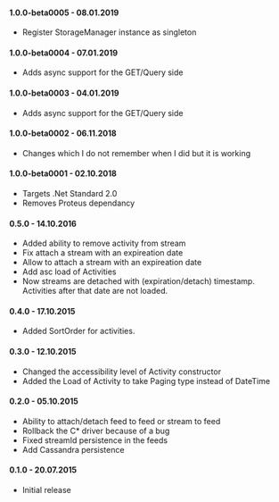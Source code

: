 #### 1.0.0-beta0005 - 08.01.2019
* Register StorageManager instance as singleton

#### 1.0.0-beta0004 - 07.01.2019
* Adds async support for the GET/Query side

#### 1.0.0-beta0003 - 04.01.2019
* Adds async support for the GET/Query side

#### 1.0.0-beta0002 - 06.11.2018
* Changes which I do not remember when I did but it is working

#### 1.0.0-beta0001 - 02.10.2018
* Targets .Net Standard 2.0
* Removes Proteus dependancy

#### 0.5.0 - 14.10.2016
* Added ability to remove activity from stream
* Fix attach a stream with an expireation date
* Allow to attach a stream with an expireation date
* Add asc load of Activities
* Now streams are detached with (expiration/detach) timestamp. Activities after that date are not loaded.

#### 0.4.0 - 17.10.2015
* Added SortOrder for activities.

#### 0.3.0 - 12.10.2015
* Changed the accessibility level of Activity constructor
* Added  the Load of Activity to take Paging type instead of DateTime

#### 0.2.0 - 05.10.2015
* Ability to attach/detach feed to feed or stream to feed
* Rollback the C* driver because of a bug
* Fixed streamId persistence in the feeds
* Add Cassandra persistence

#### 0.1.0 - 20.07.2015
* Initial release
